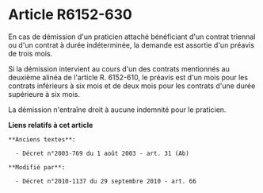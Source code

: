 # Article R6152-630

En cas de démission d'un praticien attaché bénéficiant d'un contrat triennal ou d'un contrat à durée indéterminée, la demande
est assortie d'un préavis de trois mois. 

Si la démission intervient au cours d'un des contrats mentionnés au deuxième alinéa de l'article R. 6152-610, le préavis est
d'un mois pour les contrats inférieurs à six mois et de deux mois pour les contrats d'une durée supérieure à six mois. 

La démission n'entraîne droit à aucune indemnité pour le praticien.

**Liens relatifs à cet article**

	**Anciens textes**:

	  - Décret n°2003-769 du 1 août 2003 - art. 31 (Ab)

	**Modifié par**:

	  - Décret n°2010-1137 du 29 septembre 2010 - art. 66
